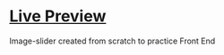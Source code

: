 # [Live Preview](https://justyoberg.github.io/image-slider)

Image-slider created from scratch to practice Front End
